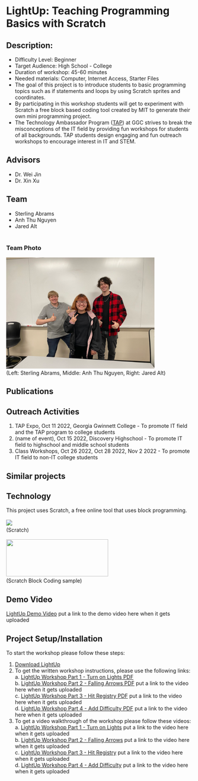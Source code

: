 # LightUp: Teaching Programming Basics with Scratch
## Description:
-	Difficulty Level: Beginner
-	Target Audience: High School - College
-	Duration of workshop: 45-60 minutes
-	Needed materials: Computer, Internet Access, Starter Files
-	The goal of this project is to introduce students to basic programming topics such as if statements and loops by using Scratch sprites and coordinates.
-	By participating in this workshop students will get to experiment with Scratch a free block based coding tool created by MIT to generate their own mini programming project.
-	The Technology Ambassador Program ([TAP](https://www.ggc.edu/academics/school-of-science-and-technology/research-internships-service-learning/technology-ambassador-program)) at GGC strives to break the misconceptions of the IT field by providing fun workshops for students of all backgrounds. TAP students design engaging and fun outreach workshops to encourage interest in IT and STEM.

## Advisors
-	Dr. Wei Jin
-	Dr. Xin Xu
## Team
-	Sterling Abrams
-	Anh Thu Nguyen
-	Jared Alt <br><br>
### Team Photo
<img src= "Media/TAP-LightUp.png" width="400" height="300"> <br>
(Left: Sterling Abrams, Middle: Anh Thu Nguyen, Right: Jared Alt) <br>

## Publications

## Outreach Activities 
1.	TAP Expo, Oct 11 2022, Georgia Gwinnett College - To promote IT field and the TAP program to college students
2.	(name of event), Oct 15 2022, Discovery Highschool -  To promote IT field to highschool and middle school students
3. Class Workshops, Oct 26 2022, Oct 28 2022, Nov 2 2022 - To promote IT field to non-IT college students

## Similar projects

## Technology 
This project uses Scratch, a free online tool that uses block programming.<br><br>
<img src="https://github.com/TAP-GGC/LightUp-Teaching-Programming-Basics-with-Scratch/blob/main/Media/Scratch_02.png" width="200"><br>
(Scratch)<br><br>
<img src="https://ct4edu.org/wp-content/uploads/2020/04/Screen-Shot-2020-04-07-at-10.20.39-AM-1024x341.png" width="275" height="100"><br>
(Scratch Block Coding sample)

## Demo Video
[LightUp Demo Video]() put a link to the demo video here when it gets uploaded

## Project Setup/Installation
To start the workshop please follow these steps:<br>
1. [Download LightUp](https://github.com/TAP-GGC/LightUp-Teaching-Programming-Basics-with-Scratch/blob/main/Documents/Download%20LightUp.pdf)<br>
2. To get the written workshop instructions, please use the following links:<br>
   a. [LightUp Workshop Part 1 - Turn on Lights PDF]() <br>
   b. [LightUp Workshop Part 2 - Falling Arrows PDF]() put a link to the video here when it gets uploaded<br>
   c. [LightUp Workshop Part 3 - Hit Registry PDF]() put a link to the video here when it gets uploaded<br>
   d. [LightUp Workshop Part 4 - Add Difficulty PDF]() put a link to the video here when it gets uploaded
4. To get a video walkthrough of the workshop please follow these videos:<br>
   a. [LightUp Workshop Part 1 - Turn on Lights]() put a link to the video here when it gets uploaded<br>
   b. [LightUp Workshop Part 2 - Falling Arrows]() put a link to the video here when it gets uploaded<br>
   c. [LightUp Workshop Part 3 - Hit Registry]() put a link to the video here when it gets uploaded<br>
   d. [LightUp Workshop Part 4 - Add Difficulty]() put a link to the video here when it gets uploaded

